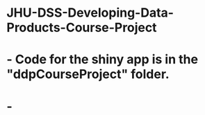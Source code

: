 # JHU-DSS-Developing-Data-Products-Course-Project

# - Code for the shiny app is in the "ddpCourseProject" folder.

# - 
